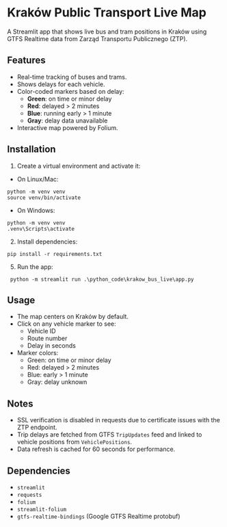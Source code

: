 # Kraków Public Transport Live Map

A Streamlit app that shows live bus and tram positions in Kraków using GTFS Realtime data from Zarząd Transportu Publicznego (ZTP).  

## Features

- Real-time tracking of buses and trams.
- Shows delays for each vehicle.
- Color-coded markers based on delay:
  - **Green**: on time or minor delay
  - **Red**: delayed > 2 minutes
  - **Blue**: running early > 1 minute
  - **Gray**: delay data unavailable
- Interactive map powered by Folium.

## Installation

1. Create a virtual environment and activate it:

- On Linux/Mac:
```
python -m venv venv
source venv/bin/activate
```

- On Windows:
```
python -m venv venv
.venv\Scripts\activate
```

2. Install dependencies:
```
pip install -r requirements.txt
```

5. Run the app:
```
 python -m streamlit run .\python_code\krakow_bus_live\app.py
```

## Usage

- The map centers on Kraków by default.
- Click on any vehicle marker to see:
  - Vehicle ID
  - Route number
  - Delay in seconds
- Marker colors:
  - Green: on time or minor delay
  - Red: delayed > 2 minutes
  - Blue: early > 1 minute
  - Gray: delay unknown

## Notes

- SSL verification is disabled in requests due to certificate issues with the ZTP endpoint.
- Trip delays are fetched from GTFS `TripUpdates` feed and linked to vehicle positions from `VehiclePositions`.
- Data refresh is cached for 60 seconds for performance.

## Dependencies

- `streamlit`
- `requests`
- `folium`
- `streamlit-folium`
- `gtfs-realtime-bindings` (Google GTFS Realtime protobuf)
